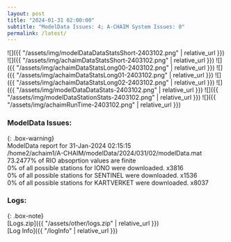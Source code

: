 ```yaml
---
layout: post
title: "2024-01-31 02:00:00"
subtitle: "ModelData Issues: 4; A-CHAIM System Issues: 0"
permalink: /latest/
---
```


![]({{ "/assets/img/modelDataDataStatsShort-2403102.png" | relative_url }})
![]({{ "/assets/img/achaimDataStatsShort-2403102.png" | relative_url }})
![]({{ "/assets/img/achaimDataStatsLong00-2403102.png" | relative_url }})
![]({{ "/assets/img/achaimDataStatsLong01-2403102.png" | relative_url }})
![]({{ "/assets/img/achaimDataStatsLong02-2403102.png" | relative_url }})
![]({{ "/assets/img/modelDataDataStats-2403102.png" | relative_url }})
![]({{ "/assets/img/modelDataStationStats-2403102.png" | relative_url }})
![]({{ "/assets/img/achaimRunTime-2403102.png" | relative_url }})


### ModelData Issues:  
  
{: .box-warning}  
 ModelData report for 31-Jan-2024 02:15:15   
 /home2/achaim1/A-CHAIM/modelData/2024/031/02/modelData.mat   
 73.2477% of RIO absoprtion values are finite   
 0% of all possible stations for IONO were downloaded. x3816   
 0% of all possible stations for SENTINEL were downloaded. x1536   
 0% of all possible stations for KARTVERKET were downloaded. x8037   
  


### Logs:  
  
{: .box-note}  
[Logs.zip]({{ "/assets/other/logs.zip" | relative_url }})  
[Log Info]({{ "/logInfo" | relative_url }})  
